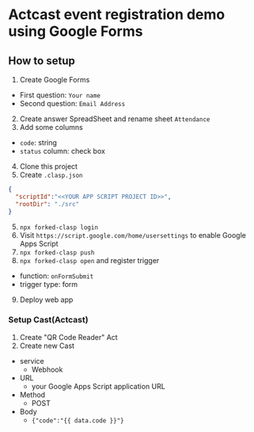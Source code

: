# Actcast event registration demo using Google Forms

## How to setup

1. Create Google Forms
  - First question: `Your name`
  - Second question: `Email Address`
2. Create answer SpreadSheet and rename sheet `Attendance`
3. Add some columns
  - `code`: string
  - `status` column: check box
4. Clone this project
5. Create `.clasp.json`

```json
{
  "scriptId":"<<YOUR APP SCRIPT PROJECT ID>>",
  "rootDir": "./src"
}
```

5. `npx forked-clasp login`
6. Visit `https://script.google.com/home/usersettings` to enable Google Apps Script
7. `npx forked-clasp push`
8. `npx forked-clasp open` and register trigger
  - function: `onFormSubmit`
  - trigger type: form
9. Deploy web app

### Setup Cast(Actcast)

1. Create "QR Code Reader" Act
1. Create new Cast
  - service
    - Webhook
  - URL
    - your Google Apps Script application URL
  - Method
    - POST
  - Body
    - `{"code":"{{ data.code }}"}`
